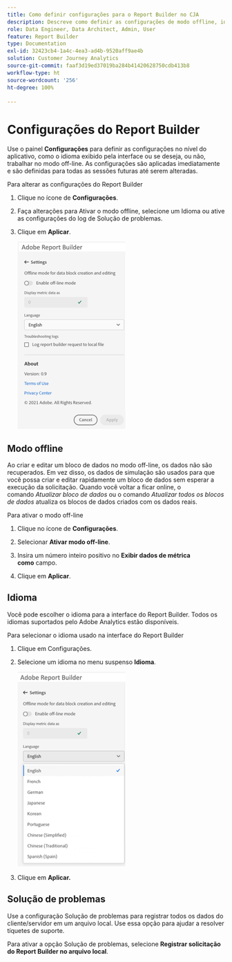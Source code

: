 ```yaml
---
title: Como definir configurações para o Report Builder no CJA
description: Descreve como definir as configurações de modo offline, idioma, data de início e solução de problemas.
role: Data Engineer, Data Architect, Admin, User
feature: Report Builder
type: Documentation
exl-id: 32423cb4-1a4c-4ea3-ad4b-9520aff9ae4b
solution: Customer Journey Analytics
source-git-commit: faaf3d19ed37019ba284b41420628750cdb413b8
workflow-type: ht
source-wordcount: '256'
ht-degree: 100%

---
```


# Configurações do Report Builder

Use o painel **Configurações** para definir as configurações no nível do aplicativo, como o idioma exibido pela interface ou se deseja, ou não, trabalhar no modo off-line. As configurações são aplicadas imediatamente e são definidas para todas as sessões futuras até serem alteradas.

Para alterar as configurações do Report Builder

1. Clique no ícone de **Configurações**.

1. Faça alterações para Ativar o modo offline, selecione um Idioma ou ative as configurações do log de Solução de problemas.

1. Clique em **Aplicar**.

   ![](./assets/image38.png)

## Modo offline

Ao criar e editar um bloco de dados no modo off-line, os dados não são recuperados. Em vez disso, os dados de simulação são usados para que você possa criar e editar rapidamente um bloco de dados sem esperar a execução da solicitação. Quando você voltar a ficar online, o comando *Atualizar bloco de dados* ou o comando *Atualizar todos os blocos de dados* atualiza os blocos de dados criados com os dados reais.

Para ativar o modo off-line

1. Clique no ícone de **Configurações**.

1. Selecionar **Ativar modo off-line**.

1. Insira um número inteiro positivo no **Exibir dados de métrica como** campo.

1. Clique em **Aplicar**.

## Idioma

Você pode escolher o idioma para a interface do Report Builder. Todos os idiomas suportados pelo Adobe Analytics estão disponíveis.

Para selecionar o idioma usado na interface do Report Builder

1. Clique em Configurações.

1. Selecione um idioma no menu suspenso **Idioma**.

   ![](./assets/image39.png)

1. Clique em **Aplicar.**

## Solução de problemas

Use a configuração Solução de problemas para registrar todos os dados do cliente/servidor em um arquivo local. Use essa opção para ajudar a resolver tíquetes de suporte.

Para ativar a opção Solução de problemas, selecione **Registrar solicitação do Report Builder no arquivo local**.
